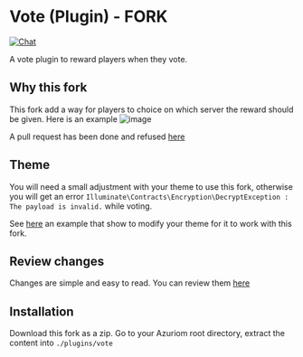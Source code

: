 # Vote (Plugin) - FORK 

[![Chat](https://img.shields.io/discord/625774284823986183?color=5865f2&label=Discord&logo=discord&logoColor=fff&style=flat-square)](https://azuriom.com/discord)

A vote plugin to reward players when they vote.

## Why this fork

This fork add a way for players to choice on which server the reward should be given. Here is an example
![image](https://user-images.githubusercontent.com/74878280/126628099-58560bf9-a186-4aee-a1c5-f3df7bddbe9c.png)

A pull request has been done and refused [here](https://github.com/Azuriom/Plugin-Vote/pull/22)

## Theme

You will need a small adjustment with your theme to use this fork, otherwise
you will get an error `Illuminate\Contracts\Encryption\DecryptException : The payload is invalid.` while voting.

See [here](https://github.com/Azuriom/Plugin-Vote/compare/master...magrigry:multi-server/1.x?expand=1#diff-e6a72274bd2be1ba8cf26cb930f07d9c65cf4329bfc5f832779d8be3129ea3c6) 
an example that show to modify your theme for it to work with this fork.

## Review changes
Changes are simple and easy to read. You can review them [here](https://github.com/Azuriom/Plugin-Vote/compare/master...magrigry:multi-server/1.x?expand=1)

## Installation

Download this fork as a zip. Go to your Azuriom root directory, extract the content into `./plugins/vote` 
